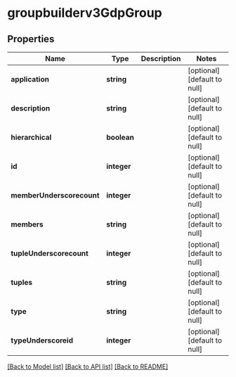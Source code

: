 # groupbuilderv3GdpGroup

## Properties
Name | Type | Description | Notes
------------ | ------------- | ------------- | -------------
**application** | **string** |  | [optional] [default to null]
**description** | **string** |  | [optional] [default to null]
**hierarchical** | **boolean** |  | [optional] [default to null]
**id** | **integer** |  | [optional] [default to null]
**memberUnderscorecount** | **integer** |  | [optional] [default to null]
**members** | **string** |  | [optional] [default to null]
**tupleUnderscorecount** | **integer** |  | [optional] [default to null]
**tuples** | **string** |  | [optional] [default to null]
**type** | **string** |  | [optional] [default to null]
**typeUnderscoreid** | **integer** |  | [optional] [default to null]

[[Back to Model list]](../README.md#documentation-for-models) [[Back to API list]](../README.md#documentation-for-api-endpoints) [[Back to README]](../README.md)


